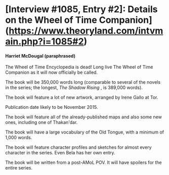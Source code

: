 # [Interview #1085, Entry #2]: Details on the Wheel of Time Companion](https://www.theoryland.com/intvmain.php?i=1085#2)

#### Harriet McDougal (paraphrased)

The Wheel of Time Encyclopedia is dead! Long live The Wheel of Time Companion as it will now officially be called.

The book will be 350,000 words long (comparable to several of the novels in the series; the longest,
*The Shadow Rising*
, is 389,000 words).

The book will feature a lot of new artwork, arranged by Irene Gallo at Tor.

Publication date likely to be November 2015.

The book will feature all of the already-published maps and also some new ones, including one of Thakan'dar.

The book will have a large vocabulary of the Old Tongue, with a minimum of 1,000 words.

The book will feature character profiles and sketches for almost every character in the series. Even Bela has her own entry.

The book will be written from a post-AMoL POV. It will have spoilers for the entire series.

